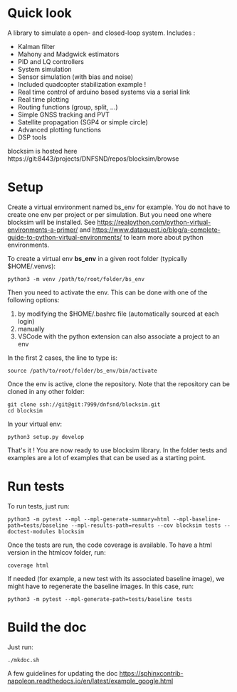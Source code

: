 # Quick look

A library to simulate a open- and closed-loop system. Includes :

-   Kalman filter
-   Mahony and Madgwick estimators
-   PID and LQ controllers
-   System simulation
-   Sensor simulation (with bias and noise)
-   Included quadcopter stabilization example !
-   Real time control of arduino based systems via a serial link
-   Real time plotting
-   Routing functions (group, split, \...)
-   Simple GNSS tracking and PVT
-   Satellite propagation (SGP4 or simple circle)
-   Advanced plotting functions
-   DSP tools

blocksim is hosted here https://git:8443/projects/DNFSND/repos/blocksim/browse

# Setup

Create a virtual environment named bs_env for example. You do not have to create one env per project or per simulation.
But you need one where blocksim will be installed.
See https://realpython.com/python-virtual-environments-a-primer/ and https://www.dataquest.io/blog/a-complete-guide-to-python-virtual-environments/ to learn more about python environments.

To create a virtual env **bs_env** in a given root folder (typically $HOME/.venvs):

    python3 -m venv /path/to/root/folder/bs_env

Then you need to activate the env. This can be done with one of the following options:

1. by modifying the $HOME/.bashrc file (automatically sourced at each login)
1. manually
1. VSCode with the python extension can also associate a project to an env

In the first 2 cases, the line to type is:

    source /path/to/root/folder/bs_env/bin/activate

Once the env is active, clone the repository. Note that the repository can be cloned in any other folder:

    git clone ssh://git@git:7999/dnfsnd/blocksim.git
    cd blocksim

In your virtual env:

    python3 setup.py develop

That's it ! You are now ready to use blocksim library.
In the folder tests and examples are a lot of examples that can be used as a starting point.

# Run tests

To run tests, just run:

    python3 -m pytest --mpl --mpl-generate-summary=html --mpl-baseline-path=tests/baseline --mpl-results-path=results --cov blocksim tests --doctest-modules blocksim

Once the tests are run, the code coverage is available. To have a html version in the htmlcov folder, run:

    coverage html

If needed (for example, a new test with its associated baseline image), we might have to regenerate the baseline images. In this case, run:

    python3 -m pytest --mpl-generate-path=tests/baseline tests

# Build the doc

Just run:

    ./mkdoc.sh

A few guidelines for updating the doc
https://sphinxcontrib-napoleon.readthedocs.io/en/latest/example_google.html
